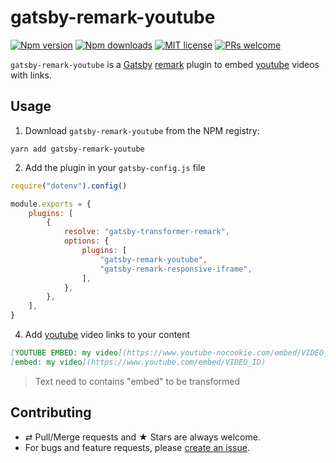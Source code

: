 # gatsby-remark-youtube

[![Npm version][badge-npm]][npm]
[![Npm downloads][badge-npm-dl]][npm]
[![MIT license][badge-licence]](./licence.md)
[![PRs welcome][badge-prs-welcome]](#contributing)

`gatsby-remark-youtube` is a [Gatsby](https://www.gatsbyjs.org/) [remark](https://remark.js.org/) plugin to embed [youtube](https://www.youtube.com/) videos with links.

## Usage

1. Download `gatsby-remark-youtube` from the NPM registry:

```shell
yarn add gatsby-remark-youtube
```

2. Add the plugin in your `gatsby-config.js` file

```js
require("dotenv").config()

module.exports = {
    plugins: [
        {
            resolve: "gatsby-transformer-remark",
            options: {
                plugins: [
                    "gatsby-remark-youtube",
                    "gatsby-remark-responsive-iframe",
                ],
            },
        },
    ],
}
```

4. Add [youtube](https://www.youtube.com/) video links to your content

```md
[YOUTUBE EMBED: my video](https://www.youtube-nocookie.com/embed/VIDEO_ID)
[embed: my video](https://www.youtube.com/embed/VIDEO_ID)
```

> Text need to contains "embed" to be transformed

## Contributing

-   ⇄ Pull/Merge requests and ★ Stars are always welcome.
-   For bugs and feature requests, please [create an issue][github-issue].

[badge-npm]: https://img.shields.io/npm/v/gatsby-remark-youtube.svg?style=flat-square
[badge-npm-dl]: https://img.shields.io/npm/dt/gatsby-remark-youtube.svg?style=flat-square
[badge-licence]: https://img.shields.io/badge/license-MIT-blue.svg?style=flat-square
[badge-prs-welcome]: https://img.shields.io/badge/PRs-welcome-brightgreen.svg?style=flat-square
[npm]: https://www.npmjs.org/package/gatsby-remark-youtube
[github-issue]: https://github.com/cedricdelpoux/gatsby-remark-youtube/issues/new
